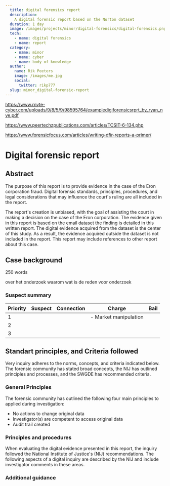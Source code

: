 ```yaml
---
  title: digital forensics report
  description:
    A digital forensic report based on the Norton dataset
  duration: 1 day
  image: /images/projects/minor/digital-forensics/digital-forensics.png
  tech:
    - name: digital forensics
    - name: report
  category:
    - name: minor
    - name: cyber
    - name: body of knowledge
  author:
    name: Rik Peeters
    image: /images/me.jpg
    social:
      twitter: rikp777
  slug: minor_digital-forensic-report
---
```


https://www.rnyte-cyber.com/uploads/9/8/5/9/98595764/exampledigiforensicsrprt_by_ryan_nye.pdf

https://www.peertechzpublications.com/articles/TCSIT-6-134.php

https://www.forensicfocus.com/articles/writing-dfir-reports-a-primer/

# Digital forensic report

## Abstract

The purpose of this report is to provide evidence in the case of the Eron corporation fraud. Digital forensic standards, principles, procedures, and legal considerations that may influence the court's ruling are all included in the report.

The report's creation is unbiased, with the goal of assisting the court in making a decision on the case of the Eron corporation. The evidence given in this report is based on the email dataset the finding is detailed in this written report. The digital evidence acquired from the dataset is the center of this study. As a result, the evidence acquired outside the dataset is not included in the report. This report may include references to other report about this case.

## Case background

250 words

over het onderzoek waarom wat is de reden voor onderzoek 

### Suspect summary

| Priority | Suspect | Connection | Charge                | Bail |
| -------- | ------- | ---------- | --------------------- | ---- |
| 1        |         |            | - Market manipulation |      |
| 2        |         |            |                       |      |
| 3        |         |            |                       |      |

## Standart principles, and Criteria followed 

Very inquiry adheres to the norms, concepts, and criteria indicated below.
The forensic community has stated broad concepts, the NIJ has outlined principles and processes, and the SWGDE has recommended criteria.

### General Principles 

The forensic community has outlined the following four main principles to applied during investigation:

- No actions to change original data
- Investigator(s) are competent to access original data
- Audit trail created

### Principles and procedures 

When evaluating the digital evidence presented in this report, the inquiry followed the National Institute of Justice's (NIJ) recommendations. The following aspects of a digital inquiry are described by the NIJ and include investigator comments in these areas.

### Additional guidance 
